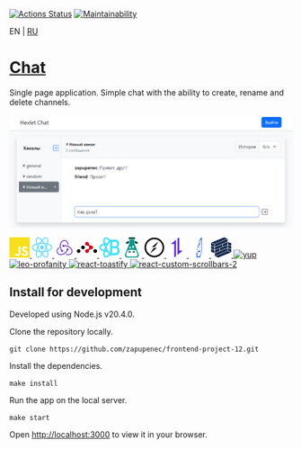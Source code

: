 [![Actions Status](https://github.com/zapupenec/frontend-project-12/workflows/hexlet-check/badge.svg)](https://github.com/zapupenec/frontend-project-12/actions)
[![Maintainability](https://api.codeclimate.com/v1/badges/c7eace0d66aa98bd001c/maintainability)](https://codeclimate.com/github/zapupenec/frontend-project-12/maintainability)

EN | [RU](https://github.com/zapupenec/frontend-project-12/blob/main/README-ru.md)

# [Сhat](https://frontend-project-12-zapupenec.up.railway.app)
Single page application. Simple chat with the ability to create, rename and delete channels.

![screenshot-ru](/images/chat.png)

<p>
  <a href="https://developer.mozilla.org/en-US/docs/Web/JavaScript" target="_blank" rel="noreferrer">
    <img src="./images/icons/js.svg" width="36" height="36" alt="JavaScript" title="JavaScript"/>
  </a>
  <a href="https://react.dev" target="_blank" rel="noreferrer">
    <img src="./images/icons/react.svg" width="36" height="36" alt="react" title="react"/>
  </a>
  <a href="https://redux-toolkit.js.org" target="_blank" rel="noreferrer">
    <img src="./images/icons/redux.svg" width="36" height="36" alt="redux-toolkit" title="redux-toolkit"/>
  </a>
  <a href="https://reactrouter.com" target="_blank" rel="noreferrer">
    <img src="./images/icons/react-router.svg" width="36" height="36" alt="react-router" title="react-router"/>
  </a>
  <a href="https://react-bootstrap.netlify.app" target="_blank" rel="noreferrer">
    <img src="./images/icons/react-bootstrap.svg" width="36" height="36" alt="react-bootstrap" title="react-bootstrap"/>
  </a>
  </a>
    <a href="https://react.i18next.com" target="_blank" rel="noreferrer">
    <img src="./images/icons/i18next.svg" width="36" height="36" alt="react-i18next" title="react-i18next"/>
  </a>
  <a href="https://socket.io" target="_blank" rel="noreferrer">
    <img src="./images/icons/socketIO.svg" width="36" height="36" alt="socket.io" title="socket.io"/>
  </a>
  <a href="https://axios-http.com" target="_blank" rel="noreferrer">
    <img src="./images/icons/axios.svg" width="36" height="36" alt="axios" title="axios"/>
  </a>
  <a href="https://rollbar.com/" target="_blank" rel="noreferrer">
    <img src="./images/icons/rollbar.svg" width="36" height="36" alt="rollbar" title="rollbar"/>
  </a>
  <a href="https://formik.org" target="_blank" rel="noreferrer">
    <img src="./images/icons/formik.svg" width="36" height="36" alt="formik" title="formik"/>
  </a>
  </a>
    <a href="https://github.com/jquense/yup" target="_blank" rel="noreferrer">
    <img src="https://img.shields.io/badge/❗-yup-green" height="36" alt="yup" title="yup"/>
  </a>
  </a>
    <a href="https://github.com/jojoee/leo-profanity" target="_blank" rel="noreferrer">
    <img src="https://img.shields.io/badge/🙊-leo--profanity-green"height="36" alt="leo-profanity" title="leo-profanity"/>
  </a>
  </a>
    <a href="https://fkhadra.github.io/react-toastify/introduction" target="_blank" rel="noreferrer">
    <img src="https://img.shields.io/badge/🦄-react--toastify-green"height="36" alt="react-toastify" title="react-toastify"/>
  </a>
  </a>
    <a href="https://github.com/RobPethick/react-custom-scrollbars-2" target="_blank" rel="noreferrer">
    <img src="https://img.shields.io/badge/📜-react--custom--scrollbars--2-green"height="36" alt="react-custom-scrollbars-2" title="react-custom-scrollbars-2"/>
  </a>
</p>

## Install for development
Developed using Node.js v20.4.0.

Clone the repository locally.
```
git clone https://github.com/zapupenec/frontend-project-12.git
```
Install the dependencies.
```
make install
```
Run the app on the local server.
```
make start
```
Open [http://localhost:3000](http://localhost:3000) to view it in your browser.
